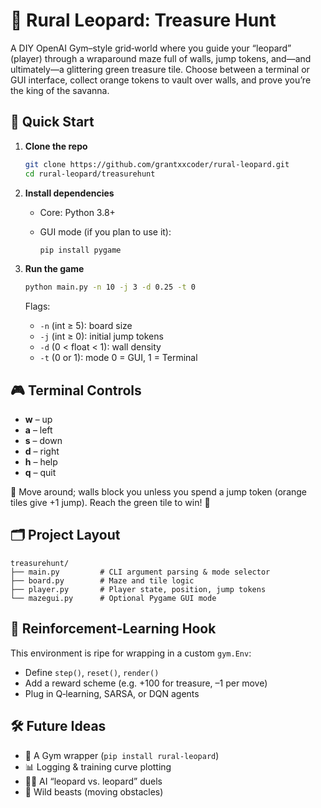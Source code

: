 # 🦁 Rural Leopard: Treasure Hunt

A DIY OpenAI Gym–style grid‐world where you guide your “leopard” (player) through a wraparound maze full of walls, jump tokens, and—and ultimately—a glittering green treasure tile. Choose between a terminal or GUI interface, collect orange tokens to vault over walls, and prove you’re the king of the savanna.

## 🚀 Quick Start

1. **Clone the repo**  
   ```bash
   git clone https://github.com/grantxxcoder/rural-leopard.git
   cd rural-leopard/treasurehunt
   ```

2. **Install dependencies**

   * Core: Python 3.8+
   * GUI mode (if you plan to use it):

     ```bash
     pip install pygame
     ```

3. **Run the game**

   ```bash
   python main.py -n 10 -j 3 -d 0.25 -t 0
   ```

   Flags:

   * `-n` (int ≥ 5): board size
   * `-j` (int ≥ 0): initial jump tokens
   * `-d` (0 < float < 1): wall density
   * `-t` (0 or 1): mode 0 = GUI, 1 = Terminal

## 🎮 Terminal Controls

* **w** – up
* **a** – left
* **s** – down
* **d** – right
* **h** – help
* **q** – quit

🏃 Move around; walls block you unless you spend a jump token (orange tiles give +1 jump). Reach the green tile to win! 🎉

## 🗂️ Project Layout

```
treasurehunt/
├── main.py         # CLI argument parsing & mode selector
├── board.py        # Maze and tile logic  
├── player.py       # Player state, position, jump tokens  
└── mazegui.py      # Optional Pygame GUI mode  
```

## 🤖 Reinforcement‑Learning Hook

This environment is ripe for wrapping in a custom `gym.Env`:

* Define `step()`, `reset()`, `render()`
* Add a reward scheme (e.g. +100 for treasure, –1 per move)
* Plug in Q‑learning, SARSA, or DQN agents

## 🛠️ Future Ideas

* 🎯 A Gym wrapper (`pip install rural-leopard`)
* 📊 Logging & training curve plotting
* 🤼‍♀️ AI “leopard vs. leopard” duels
* 🦁 Wild beasts (moving obstacles)

```
